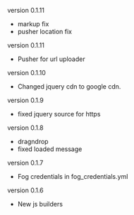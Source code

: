 version 0.1.11

* markup fix
* pusher location fix

version 0.1.11

* Pusher for url uploader

version 0.1.10

* Changed jquery cdn to google cdn.

version 0.1.9

* fixed jquery source for https

version 0.1.8

* dragndrop
* fixed loaded message

version 0.1.7

* Fog credentials in fog_credentials.yml

version 0.1.6
  
* New js builders